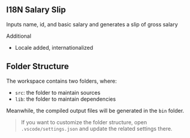 ## I18N Salary Slip

Inputs name, id, and basic salary and generates a slip of gross salary

Additional
- Locale added, internationalized
## Folder Structure

The workspace contains two folders, where:

- `src`: the folder to maintain sources
- `lib`: the folder to maintain dependencies

Meanwhile, the compiled output files will be generated in the `bin` folder.

> If you want to customize the folder structure, open `.vscode/settings.json` and update the related settings there.

